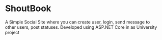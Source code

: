 # ShoutBook
A Simple Social Site where you can create user, login, send message to other users, post statuses. Developed using ASP.NET Core in as University project
